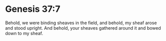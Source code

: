 # Genesis 37:7

Behold, we were binding sheaves in the field, and behold, my sheaf arose and stood upright. And behold, your sheaves gathered around it and bowed down to my sheaf.
